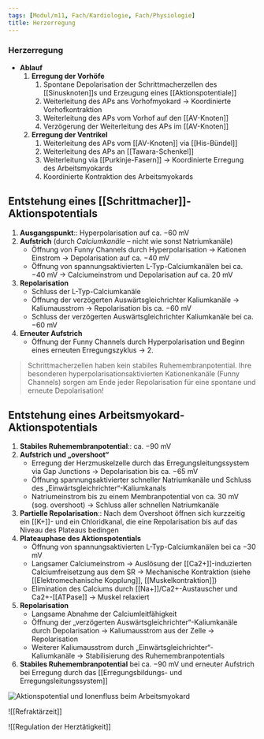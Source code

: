 ```yaml
---
tags: [Modul/m11, Fach/Kardiologie, Fach/Physiologie]
title: Herzerregung
---
```

### Herzerregung
- **Ablauf**
	1.  **Erregung der Vorhöfe**
		1.  Spontane Depolarisation der Schrittmacherzellen des [[Sinusknoten]]s und Erzeugung eines [[Aktionspotentiale]]
		2.  Weiterleitung des APs ans Vorhofmyokard → Koordinierte Vorhofkontraktion
		3.  Weiterleitung des APs vom Vorhof auf den [[AV-Knoten]]
		4.  Verzögerung der Weiterleitung des APs im [[AV-Knoten]]
	2.  **Erregung der Ventrikel**
		1.  Weiterleitung des APs vom [[AV-Knoten]] via [[His-Bündel]]
		2.  Weiterleitung des APs an [[Tawara-Schenkel]]
		3.  Weiterleitung via [[Purkinje-Fasern]] → Koordinierte Erregung des Arbeitsmyokards
		4. Koordinierte Kontraktion des Arbeitsmyokards

## Entstehung eines [[Schrittmacher]]-Aktionspotentials
1. **Ausgangspunkt**:: Hyperpolarisation auf ca. −60 mV
2. **Aufstrich** (durch *Calciumkanäle* – nicht wie sonst Natriumkanäle)
	- Öffnung von Funny Channels durch Hyperpolarisation → Kationen Einstrom → Depolarisation auf ca. −40 mV
	- Öffnung von spannungsaktivierten L-Typ-Calciumkanälen bei ca. −40 mV → Calciumeinstrom und Depolarisation auf ca. 20 mV 
3. **Repolarisation**
	- Schluss der L-Typ-Calciumkanäle
	- Öffnung der verzögerten Auswärtsgleichrichter Kaliumkanäle → Kaliumausstrom → Repolarisation bis ca. −60 mV
	- Schluss der verzögerten Auswärtsgleichrichter Kaliumkanäle bei ca. −60 mV
4. **Erneuter Aufstrich**
	- Öffnung der Funny Channels durch Hyperpolarisation und Beginn eines erneuten Erregungszyklus → 2.

> Schrittmacherzellen haben kein stabiles Ruhemembranpotential. Ihre besonderen hyperpolarisationsaktivierten Kationenkanäle (Funny Channels) sorgen am Ende jeder Repolarisation für eine spontane und erneute Depolarisation!

## Entstehung eines Arbeitsmyokard-Aktionspotentials
1. **Stabiles Ruhemembranpotential**:: ca. −90 mV 
2. **Aufstrich und „overshoot“**
	- Erregung der Herzmuskelzelle durch das Erregungsleitungssystem via Gap Junctions → Depolarisation bis ca. −65 mV
	- Öffnung spannungsaktivierter schneller Natriumkanäle und Schluss des „Einwärtsgleichrichter“-Kaliumkanals
	- Natriumeinstrom bis zu einem Membranpotential von ca. 30 mV (sog. overshoot) → Schluss aller schnellen Natriumkanäle
3. **Partielle Repolarisation**:: Nach dem Overshoot öffnen sich kurzzeitig ein [[K+]]- und ein Chloridkanal, die eine Repolarisation bis auf das Niveau des Plateaus bedingen
4. **Plateauphase des Aktionspotentials**
	- Öffnung von spannungsaktivierten L-Typ-Calciumkanälen bei ca −30 mV 
	- Langsamer Calciumeinstrom  → Auslösung der [[Ca2+]]-induzierten Calciumfreisetzung aus dem SR → Mechanische Kontraktion (siehe [[Elektromechanische Kopplung]], [[Muskelkontraktion]])
	- Elimination des Calciums durch [[Na+]]/Ca2+-Austauscher und Ca2+-[[ATPase]] → Muskel relaxiert
5. **Repolarisation**
	- Langsame Abnahme der Calciumleitfähigkeit 
	- Öffnung der „verzögerten Auswärtsgleichrichter“-Kaliumkanäle durch Depolarisation → Kaliumausstrom aus der Zelle → Repolarisation
	- Weiterer Kaliumausstrom durch „Einwärtsgleichrichter“-Kaliumkanäle → Stabilisierung des Ruhemembranpotentials
6. **Stabiles Ruhemembranpotential** bei ca. −90 mV und erneuter Aufstrich bei Erregung durch das [[Erregungsbildungs- und Erregungsleitungssystem]]

![Aktionspotential und Ionenfluss beim Arbeitsmyokard](https://media-de.amboss.com/media/thumbs/big_5800d3a1aaf13.jpg)

![[Refraktärzeit]]


![[Regulation der Herztätigkeit]]


